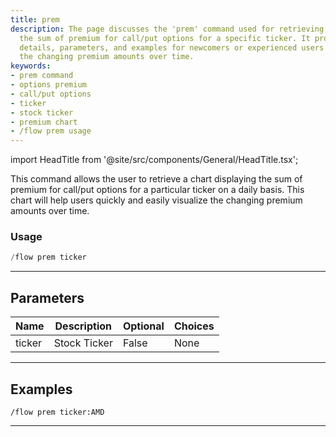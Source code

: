 ```yaml
---
title: prem
description: The page discusses the 'prem' command used for retrieving a chart displaying
  the sum of premium for call/put options for a specific ticker. It provides usage
  details, parameters, and examples for newcomers or experienced users to visualize
  the changing premium amounts over time.
keywords:
- prem command
- options premium
- call/put options
- ticker
- stock ticker
- premium chart
- /flow prem usage
---
```


import HeadTitle from '@site/src/components/General/HeadTitle.tsx';

<HeadTitle title="prem - Flow - Discord - Reference | OpenBB Bot Docs" />

This command allows the user to retrieve a chart displaying the sum of premium for call/put options for a particular ticker on a daily basis. This chart will help users quickly and easily visualize the changing premium amounts over time.

### Usage

```python wordwrap
/flow prem ticker
```

---

## Parameters

| Name | Description | Optional | Choices |
| ---- | ----------- | -------- | ------- |
| ticker | Stock Ticker | False | None |


---

## Examples

```
/flow prem ticker:AMD
```

---
